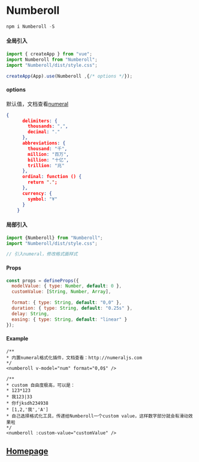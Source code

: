 # Numberoll 

```js
npm i Numberoll -S
```

#### 全局引入

```js
import { createApp } from "vue";
import Numberoll from "Numberoll";
import "Numberoll/dist/style.css";

createApp(App).use(Numberoll ,{/* options */});
```

#### options

默认值，文档查看[numeral](http://numeraljs.com/)

```json
{
      delimiters: {
        thousands: ",",
        decimal: "."
      },
      abbreviations: {
        thousand: "千",
        million: "百万",
        billion: "十亿",
        trillion: "兆"
      },
      ordinal: function () {
        return ".";
      },
      currency: {
        symbol: "¥"
      }
    }
```



#### 局部引入

```javascript
import {Numberoll} from "Numberoll";
import "Numberoll/dist/style.css";

// 引入numeral，修改格式画样式
```



#### Props

```js
const props = defineProps({
  modelValue: { type: Number, default: 0 },
  customValue: [String, Number, Array],

  format: { type: String, default: "0,0" },
  duration: { type: String, default: "0.25s" },
  delay: String,
  easing: { type: String, default: "linear" }
});
```



#### Example

```vue
/**
* 内置numeral格式化插件，文档查看：http://numeraljs.com
*/
<numberoll v-model="num" format="0,0$" />

/**
* custom 自由度极高，可以是：
* 123*123
* 我123|33
* 你fjksdh234938
* [1,2,'我','A']
* 自己选择格式化工具，传递给Numberoll一个custom value，这样数字部分就会有滑动效果啦
*/
<numberoll :custom-value="customValue" />
```



## [Homepage ](https://breezeiii.github.io/numberoll/#/)

